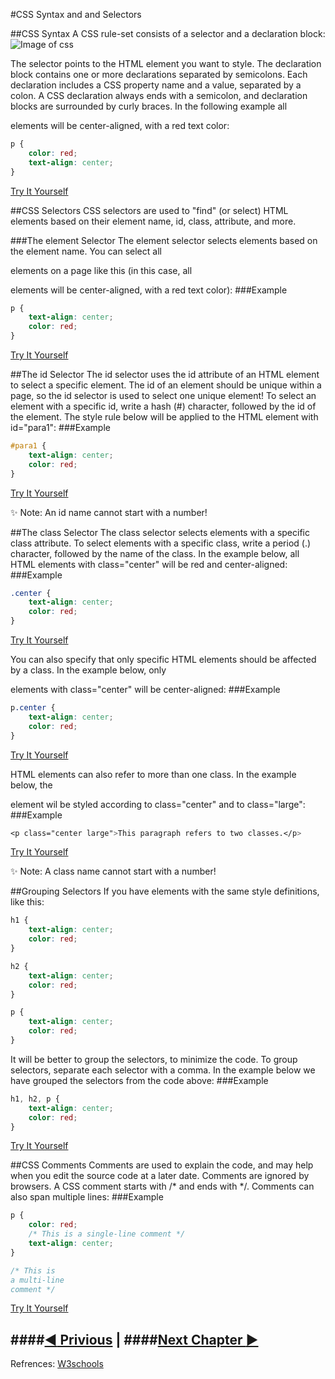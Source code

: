 #CSS Syntax and and Selectors

##CSS Syntax
A CSS rule-set consists of a selector and a declaration block:
![Image of css](http://www.w3schools.com/css/selector.gif)  

The selector points to the HTML element you want to style.
The declaration block contains one or more declarations separated by semicolons.
Each declaration includes a CSS property name and a value, separated by a colon.
A CSS declaration always ends with a semicolon, and declaration blocks are surrounded by curly braces.
In the following example all <p> elements will be center-aligned, with a red text color:
```css
p {
    color: red;
    text-align: center;
}
```
[Try It Yourself][simple css]

##CSS Selectors
CSS selectors are used to "find" (or select) HTML elements based on their element name, id, class, attribute, and more.

###The element Selector
The element selector selects elements based on the element name.
You can select all <p> elements on a page like this (in this case, all <p> elements will be center-aligned, with a red text color):
###Example
```css
p {
    text-align: center;
    color: red;
}
```
[Try It Yourself][simple css1]

##The id Selector
The id selector uses the id attribute of an HTML element to select a specific element.
The id of an element should be unique within a page, so the id selector is used to select one unique element!
To select an element with a specific id, write a hash (#) character, followed by the id of the element.
The style rule below will be applied to the HTML element with id="para1":
###Example
```css
#para1 {
    text-align: center;
    color: red;
}
```
[Try It Yourself][simple css2]

:sparkles: Note: An id name cannot start with a number!  

##The class Selector
The class selector selects elements with a specific class attribute.
To select elements with a specific class, write a period (.) character, followed by the name of the class.
In the example below, all HTML elements with class="center" will be red and center-aligned:
###Example
```css
.center {
    text-align: center;
    color: red;
}
```
[Try It Yourself][simple css3]

You can also specify that only specific HTML elements should be affected by a class.
In the example below, only <p> elements with class="center" will be center-aligned:
###Example
```css
p.center {
    text-align: center;
    color: red;
}
```
[Try It Yourself][simple css4]

HTML elements can also refer to more than one class.
In the example below, the <p> element wil be styled according to class="center" and to class="large":
###Example
```css
<p class="center large">This paragraph refers to two classes.</p>
```
[Try It Yourself][simple css5]

:sparkles: Note: A class name cannot start with a number!  

##Grouping Selectors
If you have elements with the same style definitions, like this:
```css
h1 {
    text-align: center;
    color: red;
}

h2 {
    text-align: center;
    color: red;
}

p {
    text-align: center;
    color: red;
}
```
It will be better to group the selectors, to minimize the code.
To group selectors, separate each selector with a comma.
In the example below we have grouped the selectors from the code above:
###Example
```css
h1, h2, p {
    text-align: center;
    color: red;
}
```
[Try It Yourself][simple css6]

##CSS Comments
Comments are used to explain the code, and may help when you edit the source code at a later date.
Comments are ignored by browsers.
A CSS comment starts with /* and ends with */. Comments can also span multiple lines:
###Example
```css
p {
    color: red;
    /* This is a single-line comment */
    text-align: center;
}

/* This is
a multi-line
comment */
```
[Try It Yourself][simple css7]

####[:arrow_backward: Privious](./CSS-Introduction.md) | ####[Next Chapter :arrow_forward:](./CSS-How-To.md)
---
Refrences: [W3schools]

[simple css]: http://jsbin.com/bevotu/embed?html,output
[simple css1]: http://jsbin.com/juqizo/embed?html,output
[simple css2]: http://jsbin.com/huxema/embed?html,output
[simple css3]: http://jsbin.com/sodete/embed?html,output
[simple css4]: http://jsbin.com/litufo/embed?html,output
[simple css5]: http://jsbin.com/ziliqo/embed?html,output
[simple css6]: http://jsbin.com/jiyojo/embed?html,output
[simple css7]: http://jsbin.com/gupurov/edit?html,output
[W3schools]: http://www.w3schools.com/css/css_syntax.asp
